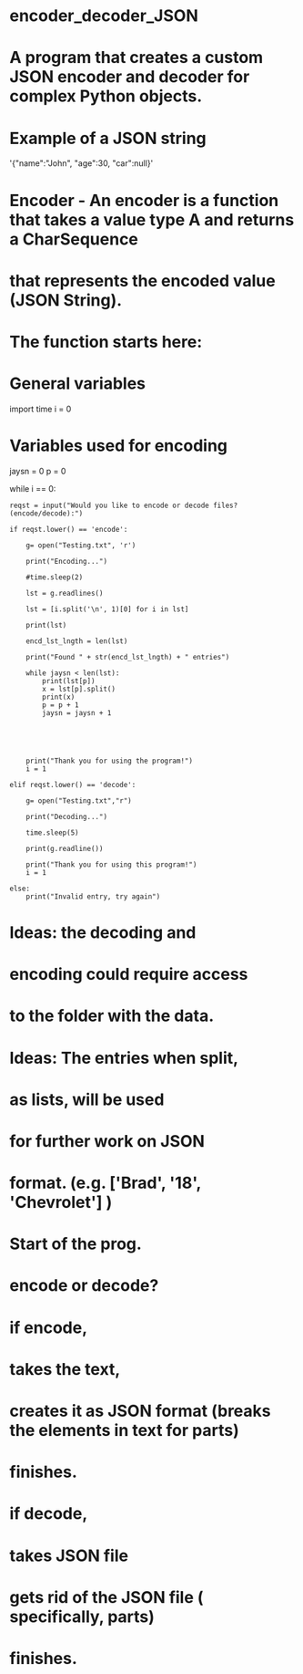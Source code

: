 # encoder_decoder_JSON
# A program that creates a custom JSON encoder and decoder for complex Python objects.

# Example of a JSON string
'{"name":"John", "age":30, "car":null}'

# Encoder - An encoder is a function that takes a value type A and returns a CharSequence
# that represents the encoded value (JSON String).

# The function starts here:

# General variables

import time
i = 0

# Variables used for encoding
jaysn = 0
p = 0


while i == 0:

    reqst = input("Would you like to encode or decode files? (encode/decode):")

    if reqst.lower() == 'encode':
    
        g= open("Testing.txt", 'r')

        print("Encoding...")

        #time.sleep(2)
        
        lst = g.readlines()

        lst = [i.split('\n', 1)[0] for i in lst]

        print(lst)
        
        encd_lst_lngth = len(lst)

        print("Found " + str(encd_lst_lngth) + " entries")

        while jaysn < len(lst):
            print(lst[p])
            x = lst[p].split()
            print(x)
            p = p + 1
            jaysn = jaysn + 1
            

        
        

        print("Thank you for using the program!")
        i = 1

    elif reqst.lower() == 'decode':

        g= open("Testing.txt","r")

        print("Decoding...")

        time.sleep(5)

        print(g.readline())

        print("Thank you for using this program!")
        i = 1

    else:
        print("Invalid entry, try again")


        
# Ideas: the decoding and
# encoding could require access
# to the folder with the data.

# Ideas: The entries when split,
# as lists, will be used 
# for further work on JSON
# format. (e.g. ['Brad', '18', 'Chevrolet'] )

# Start of the prog.
# encode or decode?
# if encode,
# takes the text,
# creates it as JSON format (breaks the elements in text for parts)
# finishes.
# if decode,
# takes JSON file
# gets rid of the JSON file ( specifically, parts)
# finishes.
